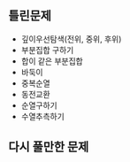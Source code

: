 ## 틀린문제
- 깊이우선탐색(전위, 중위, 후위)
- 부분집합 구하기
- 합이 같은 부분집합
- 바둑이
- 중복순열
- 동전교환
- 순열구하기
- 수열추측하기

## 다시 풀만한 문제
